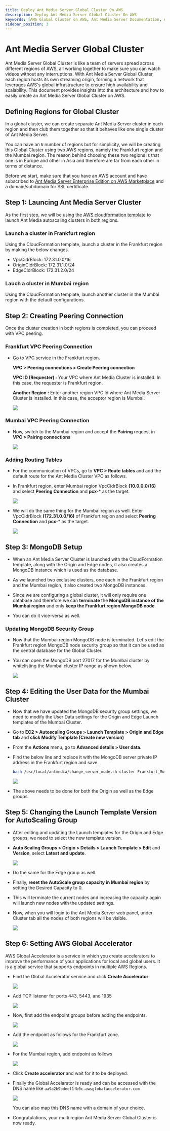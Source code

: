 ```yaml
---
title: Deploy Ant Media Server Global Cluster On AWS 
description: Deploy Ant Media Server Global Cluster On AWS
keywords: [AMS Global Cluster on AWS, Ant Media Server Documentation, Ant Media Server Tutorials]
sidebar_position: 3
---
```


# Ant Media Server Global Cluster

Ant Media Server Global Cluster is like a team of servers spread across different regions of AWS, all working together to make sure you can watch videos without any interruptions. With Ant Media Server Global Cluster, each region hosts its own streaming origin, forming a network that leverages AWS's global infrastructure to ensure high availability and scalability. This document provides insights into the architecture and how to easily create an Ant Media Server Global Cluster on AWS.

## Defining Regions for Global Cluster

In a global cluster, we can create separate Ant Media Server cluster in each region and then club them together so that it behaves like one single cluster of Ant Media Server.

You can have an `N` number of regions but for simplicity, we will be creating this Global Cluster using two AWS regions, namely the Frankfurt region and the Mumbai region. The reason behind choosing these two regions is that one is in Europe and other in Asia and therefore are far from each other in terms of distance.

Before we start, make sure that you have an AWS account and have subscribed to [Ant Media Server Enterprise Edition on AWS Marketplace](https://aws.amazon.com/marketplace/pp/prodview-464ritgzkzod6?sr=0-1&ref_=beagle&applicationId=AWSMPContessa) and a domain/subdomain for SSL certificate.

## Step 1: Launcing Ant Media Server Cluster

As the first step, we will be using the [AWS cloudformation template](https://antmedia.io/docs/guides/clustering-and-scaling/aws/scale-with-aws-cloudformation/) to launch Ant Media autoscaling clusters in both regions.

### Launch a cluster in Frankfurt region

Using the CloudFormation template, launch a cluster in the Frankfurt region by making the below changes.

- VpcCidrBlock: 172.31.0.0/16
- OriginCidrBlock: 172.31.1.0/24	
- EdgeCidrBlock: 172.31.2.0/24

### Lauch a cluster in Mumbai region

Using the CloudFormation template, launch another cluster in the Mumbai region with the default configurations.


## Step 2: Creating Peering Connection

Once the cluster creation in both regions is completed, you can proceed with VPC peering.

### Frankfurt VPC Peering Connection

- Go to VPC service in the Frankfurt region.

  **VPC > Peering connections > Create Peering connection**

  **VPC ID (Requester) :** Your VPC where Ant Media Cluster is installed. In this case, the requester is Frankfurt region.

  **Another Region :** Enter another region VPC Id where Ant Media Server Cluster is installed. In this case, the acceptor region is Mumbai.

  ![](@site/static/img/aws-global-cluster/peering-connection.png)

### Mumbai VPC Peering Connection

- Now, switch to the Mumbai region and accept the **Pairing** request in **VPC > Pairing connections**

  ![](@site/static/img/aws-global-cluster/accept-peering.png)

### Adding Routing Tables

- For the communication of VPCs, go to **VPC > Route tables** and add the default route for the Ant Media Cluster VPC as follows.

- In Frankfurt region, enter Mumbai region VpcCidrBlock **(10.0.0.0/16)** and select **Peering Connection** and **pcx-*** as the target.

  ![](@site/static/img/aws-global-cluster/spain-routing.png)

- We will do the same thing for the Mumbai region as well. Enter VpcCidrBlock **(172.31.0.0/16)** of Frankfurt region and select **Peering Connection** and **pcx-*** as the target.

  ![](@site/static/img/aws-global-cluster/hong-kong-routing.png)


## Step 3: MongoDB Setup

- When an Ant Media Server Cluster is launched with the CloudFormation template, along with the Origin and Edge nodes, it also creates a MongoDB instance which is used as the database.

- As we launched two exclusive clusters, one each in the Frankfurt region and the Mumbai region, it also created two MongoDB instances.

- Since we are configuring a global cluster, it will only require one database and therefore we can **terminate** the **MongoDB instance of the Mumbai region** and only **keep the Frankfurt region MongoDB node**.

- You can do it vice-versa as well.

### Updating MongoDB Security Group

- Now that the Mumbai region MongoDB node is terminated. Let's edit the Frankfurt region MongoDB node security group so that it can be used as the central database for the Global Cluster.

- You can open the MongoDB port 27017 for the Mumbai cluster by whitelisting the Mumbai cluster IP range as shown below.

  ![](@site/static/img/aws-global-cluster/mongo-security.png)


## Step 4: Editing the User Data for the Mumbai Cluster

- Now that we have updated the MongoDB security group settings, we need to modify the User Data settings for the Origin and Edge Launch templates of the Mumbai Cluster.

- Go to **EC2 > Autoscaling Groups > Launch Template > Origin and Edge tab** and **click Modify Template (Create new version)**

- From the **Actions** menu, go to **Advanced details > User data**.

- Find the below line and replace it with the MongoDB server private IP address in the Frankfurt region and save.

  ```bash
  bash /usr/local/antmedia/change_server_mode.sh cluster Frankfurt_MongoDB_Private_IP
  ```

  ![](@site/static/img/aws-global-cluster/user-data.png)

- The above needs to be done for both the Origin as well as the Edge groups.


## Step 5: Changing the Launch Template Version for AutoScaling Group

- After editing and updating the Launch templates for the Origin and Edge groups, we need to select the new template version.

- **Auto Scaling Groups > Origin > Details > Launch Template > Edit** and **Version**, select **Latest and update**.

  ![](@site/static/img/aws-global-cluster/hong-kong-launch-template.png)

- Do the same for the Edge group as well.

- Finally, **reset the AutoScale group capacity in Mumbai region** by setting the Desired Capacity to 0.

- This will terminate the current nodes and increasing the capacity again will launch new nodes with the updated settings.

- Now, when you will login to the Ant Media Server web panel, under Cluster tab all the nodes of both regions will be visible.

  ![](@site/static/img/aws-global-cluster/cluster-nodes.png)

## Step 6: Setting AWS Global Accelerator

AWS Global Accelerator is a service in which you create accelerators to improve the performance of your applications for local and global users. It is a global service that supports endpoints in multiple AWS Regions.

- Find the Global Accelerator service and click **Create Accelerator**

  ![](@site/static/img/aws-global-cluster/global-accelerator.png)

- Add TCP listener for ports 443, 5443, and 1935

  ![](@site/static/img/aws-global-cluster/tcp-listeners.png)

 - Now, first add the endpoint groups before adding the endpoints.

   ![](@site/static/img/aws-global-cluster/endpoint-groups.png)

 - Add the endpoint as follows for the Frankfurt zone.

   ![](@site/static/img/aws-global-cluster/spain-accelerator.png)

- For the Mumbai region, add endpoint as follows

  ![](@site/static/img/aws-global-cluster/hong-kong-accelerator.png)

- Click **Create accelerator** and wait for it to be deployed.

- Finally the Global Accelarator is ready and can be accessed with the DNS name like
```aa9a2b9bdeef1fb0c.awsglobalaccelerator.com```

  ![](@site/static/img/aws-global-cluster/accelerator-complete.png)

  You can also map this DNS name with a domain of your choice.

- Congratulations, your multi region Ant Media Server Global Cluster is now ready. 
